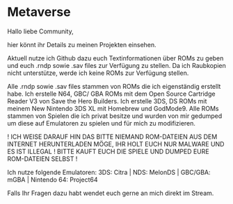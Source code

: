 # Metaverse

Hallo liebe Community,

hier könnt ihr Details zu meinen Projekten einsehen.

Aktuell nutze ich Github dazu euch Textinformationen über ROMs zu geben und euch .rndp sowie .sav files zur Verfügung zu stellen.
Da ich Raubkopien nicht unterstütze, werde ich keine ROMs zur Verfügung stellen.

Alle .rndp sowie .sav files stammen von ROMs die ich eigenständig erstellt habe.
Ich erstelle N64, GBC/ GBA ROMs mit dem Open Source Cartridge Reader V3 von Save the Hero Builders.
Ich erstelle 3DS, DS ROMs mit meinem New Nintendo 3DS XL mit Homebrew und GodMode9.
Alle ROMs stammen von Spielen die ich privat besitze und wurden von mir gedumped um diese auf Emulatoren zu spielen und für mich zu modifizieren.

! ICH WEISE DARAUF HIN DAS BITTE NIEMAND ROM-DATEIEN AUS DEM INTERNET HERUNTERLADEN MÖGE, IHR HOLT EUCH NUR MALWARE UND ES IST ILLEGAL ! BITTE KAUFT EUCH DIE SPIELE UND DUMPED EURE ROM-DATEIEN SELBST !

Ich nutze folgende Emulatoren: 3DS: Citra | NDS: MelonDS | GBC/GBA: mGBA | Nintendo 64: Project64

Falls Ihr Fragen dazu habt wendet euch gerne an mich direkt im Stream.
